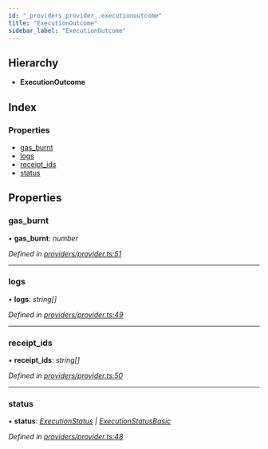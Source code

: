 ```yaml
---
id: "_providers_provider_.executionoutcome"
title: "ExecutionOutcome"
sidebar_label: "ExecutionOutcome"
---
```


## Hierarchy

* **ExecutionOutcome**

## Index

### Properties

* [gas_burnt](_providers_provider_.executionoutcome.md#gas_burnt)
* [logs](_providers_provider_.executionoutcome.md#logs)
* [receipt_ids](_providers_provider_.executionoutcome.md#receipt_ids)
* [status](_providers_provider_.executionoutcome.md#status)

## Properties

###  gas_burnt

• **gas_burnt**: *number*

*Defined in [providers/provider.ts:51](https://github.com/nearprotocol/nearlib/blob/f222a4e/src.ts/providers/provider.ts#L51)*

___

###  logs

• **logs**: *string[]*

*Defined in [providers/provider.ts:49](https://github.com/nearprotocol/nearlib/blob/f222a4e/src.ts/providers/provider.ts#L49)*

___

###  receipt_ids

• **receipt_ids**: *string[]*

*Defined in [providers/provider.ts:50](https://github.com/nearprotocol/nearlib/blob/f222a4e/src.ts/providers/provider.ts#L50)*

___

###  status

• **status**: *[ExecutionStatus](../classes/_providers_provider_.executionstatus.md) | [ExecutionStatusBasic](../enums/_providers_provider_.executionstatusbasic.md)*

*Defined in [providers/provider.ts:48](https://github.com/nearprotocol/nearlib/blob/f222a4e/src.ts/providers/provider.ts#L48)*

